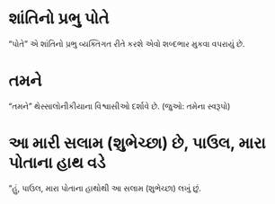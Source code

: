 # શાંતિનો પ્રભુ પોતે 

 “પોતે” એ શાંતિનો પ્રભુ વ્યક્તિગત રીતે કરશે એવો શબ્દભાર મુકવા વપરાયું છે.
# તમને

 “તમને” થેસ્સાલોનીકીયાના વિશ્વાસીઓ દર્શાવે છે. (જુઓ: તમેના સ્વરૂપો)
# આ મારી સલામ (શુભેચ્છા) છે, પાઉલ, મારા પોતાના હાથ વડે

 “હું, પાઉલ, મારા પોતાના હાથોથી આ સલામ (શુભેચ્છા) લખું છું.    